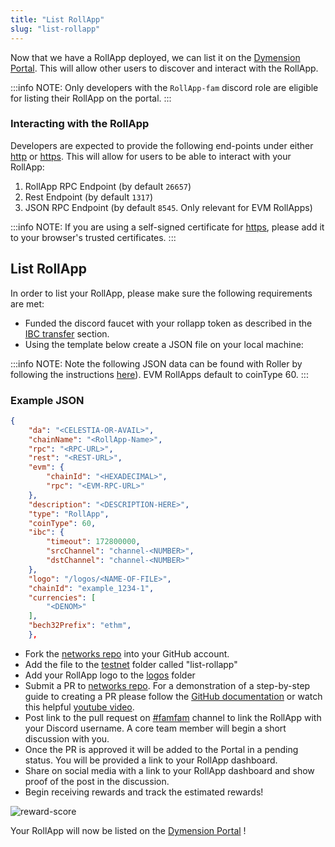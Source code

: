 ```yaml
---
title: "List RollApp"
slug: "list-rollapp"
---
```


Now that we have a RollApp deployed, we can list it on the [Dymension Portal](https://portal.dymension.xyz). This will allow other users to discover and interact with the RollApp.

:::info NOTE:
Only developers with the `RollApp-fam` discord role are eligible for listing their RollApp on the portal.
:::

### Interacting with the RollApp

Developers are expected to provide the following end-points under either [http](https://en.wikipedia.org/wiki/HTTP) or [https](https://en.wikipedia.org/wiki/HTTPS). This will allow for users to be able to interact with your RollApp:

1. RollApp RPC Endpoint (by default `26657`)
2. Rest Endpoint (by default `1317`)
3. JSON RPC Endpoint (by default `8545`. Only relevant for EVM RollApps)

:::info NOTE:
If you are using a self-signed certificate for [https](https://en.wikipedia.org/wiki/HTTPS), please add it to your browser's trusted certificates.
:::

## List RollApp

In order to list your RollApp, please make sure the following requirements are met:

-   Funded the discord faucet with your rollapp token as described in the [IBC transfer](/docs/build/quick-start/roller-quick/ibc-transfer.md) section.
-   Using the template below create a JSON file on your local machine:

:::info NOTE:
Note the following JSON data can be found with Roller by following the instructions [here](info.md)). EVM RollApps default to coinType 60.
:::

### Example JSON

```json
{
    "da": "<CELESTIA-OR-AVAIL>",
    "chainName": "<RollApp-Name>",
    "rpc": "<RPC-URL>",
    "rest": "<REST-URL>",
    "evm": {
        "chainId": "<HEXADECIMAL>",
        "rpc": "<EVM-RPC-URL>"
    },
    "description": "<DESCRIPTION-HERE>",
    "type": "RollApp",
    "coinType": 60,
    "ibc": {
        "timeout": 172800000,
        "srcChannel": "channel-<NUMBER>",
        "dstChannel": "channel-<NUMBER>"
    },
    "logo": "/logos/<NAME-OF-FILE>",
    "chainId": "example_1234-1",
    "currencies": [
        "<DENOM>"
    ],
    "bech32Prefix": "ethm",
    },
```

-   Fork the [networks repo](https://github.com/dymensionxyz/networks) into your GitHub account.
-   Add the file to the [testnet](https://github.com/dymensionxyz/networks/tree/main/testnet) folder called "list-rollapp"
-   Add your RollApp logo to the [logos](https://github.com/dymensionxyz/networks/tree/main/logos) folder
-   Submit a PR to [networks repo](https://github.com/dymensionxyz/networks). For a demonstration of a step-by-step guide to creating a PR please follow the [GitHub documentation](https://docs.github.com/en/pull-requests/collaborating-with-pull-requests/proposing-changes-to-your-work-with-pull-requests/creating-a-pull-request-from-a-fork) or watch this helpful [youtube video](https://www.youtube.com/watch?v=a_FLqX3vGR4).
-   Post link to the pull request on [#famfam](https://discord.com/channels/956961633165529098/1140590139022782474) channel to link the RollApp with your Discord username. A core team member will begin a short discussion with you.
-   Once the PR is approved it will be added to the Portal in a pending status. You will be provided a link to your RollApp dashboard.
-   Share on social media with a link to your RollApp dashboard and show proof of the post in the discussion.
-   Begin receiving rewards and track the estimated rewards!

<div class="image-container-secondary">
    <img class="image--primary" src={require('@site/static/img/reward-score.png').default} alt="reward-score" />
</div>

Your RollApp will now be listed on the [Dymension Portal](https://portal.dymension.xyz) !
